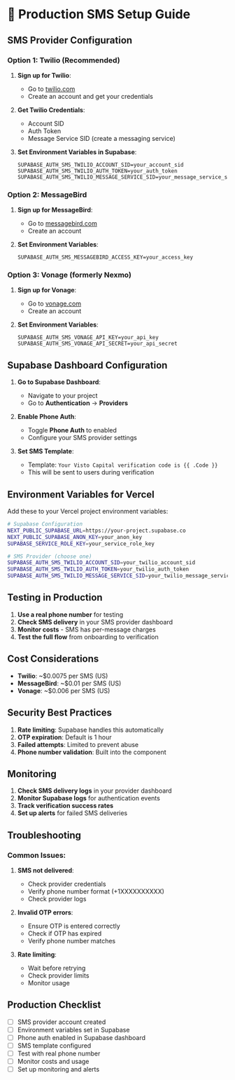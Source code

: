 # 🚀 Production SMS Setup Guide

## **SMS Provider Configuration**

### **Option 1: Twilio (Recommended)**

1. **Sign up for Twilio**:

   - Go to [twilio.com](https://twilio.com)
   - Create an account and get your credentials

2. **Get Twilio Credentials**:

   - Account SID
   - Auth Token
   - Message Service SID (create a messaging service)

3. **Set Environment Variables in Supabase**:
   ```
   SUPABASE_AUTH_SMS_TWILIO_ACCOUNT_SID=your_account_sid
   SUPABASE_AUTH_SMS_TWILIO_AUTH_TOKEN=your_auth_token
   SUPABASE_AUTH_SMS_TWILIO_MESSAGE_SERVICE_SID=your_message_service_sid
   ```

### **Option 2: MessageBird**

1. **Sign up for MessageBird**:

   - Go to [messagebird.com](https://messagebird.com)
   - Create an account

2. **Set Environment Variables**:
   ```
   SUPABASE_AUTH_SMS_MESSAGEBIRD_ACCESS_KEY=your_access_key
   ```

### **Option 3: Vonage (formerly Nexmo)**

1. **Sign up for Vonage**:

   - Go to [vonage.com](https://vonage.com)
   - Create an account

2. **Set Environment Variables**:
   ```
   SUPABASE_AUTH_SMS_VONAGE_API_KEY=your_api_key
   SUPABASE_AUTH_SMS_VONAGE_API_SECRET=your_api_secret
   ```

## **Supabase Dashboard Configuration**

1. **Go to Supabase Dashboard**:

   - Navigate to your project
   - Go to **Authentication** → **Providers**

2. **Enable Phone Auth**:

   - Toggle **Phone Auth** to enabled
   - Configure your SMS provider settings

3. **Set SMS Template**:
   - Template: `Your Visto Capital verification code is {{ .Code }}`
   - This will be sent to users during verification

## **Environment Variables for Vercel**

Add these to your Vercel project environment variables:

```bash
# Supabase Configuration
NEXT_PUBLIC_SUPABASE_URL=https://your-project.supabase.co
NEXT_PUBLIC_SUPABASE_ANON_KEY=your_anon_key
SUPABASE_SERVICE_ROLE_KEY=your_service_role_key

# SMS Provider (choose one)
SUPABASE_AUTH_SMS_TWILIO_ACCOUNT_SID=your_twilio_account_sid
SUPABASE_AUTH_SMS_TWILIO_AUTH_TOKEN=your_twilio_auth_token
SUPABASE_AUTH_SMS_TWILIO_MESSAGE_SERVICE_SID=your_twilio_message_service_sid
```

## **Testing in Production**

1. **Use a real phone number** for testing
2. **Check SMS delivery** in your SMS provider dashboard
3. **Monitor costs** - SMS has per-message charges
4. **Test the full flow** from onboarding to verification

## **Cost Considerations**

- **Twilio**: ~$0.0075 per SMS (US)
- **MessageBird**: ~$0.01 per SMS (US)
- **Vonage**: ~$0.006 per SMS (US)

## **Security Best Practices**

1. **Rate limiting**: Supabase handles this automatically
2. **OTP expiration**: Default is 1 hour
3. **Failed attempts**: Limited to prevent abuse
4. **Phone number validation**: Built into the component

## **Monitoring**

1. **Check SMS delivery logs** in your provider dashboard
2. **Monitor Supabase logs** for authentication events
3. **Track verification success rates**
4. **Set up alerts** for failed SMS deliveries

## **Troubleshooting**

### **Common Issues:**

1. **SMS not delivered**:

   - Check provider credentials
   - Verify phone number format (+1XXXXXXXXXX)
   - Check provider logs

2. **Invalid OTP errors**:

   - Ensure OTP is entered correctly
   - Check if OTP has expired
   - Verify phone number matches

3. **Rate limiting**:
   - Wait before retrying
   - Check provider limits
   - Monitor usage

## **Production Checklist**

- [ ] SMS provider account created
- [ ] Environment variables set in Supabase
- [ ] Phone auth enabled in Supabase dashboard
- [ ] SMS template configured
- [ ] Test with real phone number
- [ ] Monitor costs and usage
- [ ] Set up monitoring and alerts
